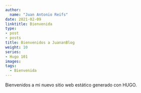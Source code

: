 ```yaml
---
author:
  name: "Juan Antonio Reifs"
date: 2021-02-09
linktitle: Bienvenida
type:
- post
- posts
title: Bienvenidos a JuananBlog
weight: 10
series:
- Hugo 101
images:
tags:
  - Bienvenida
---
```


Bienvenidos a mi nuevo sitio web estático generado con HUGO.
